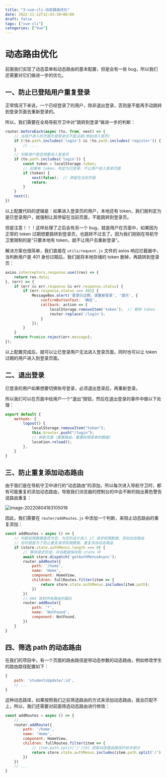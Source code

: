 ```yaml
---
title: "3-vue-cli-动态路由优化"
date: 2022-11-22T12:43:30+08:00
draft: false
tags: ["vue-cli"]
categories: ["Vue"]
---
```

# 动态路由优化

前面我们实现了动态菜单和动态路由的基本配置，但是会有一些 bug，所以我们还需要对它们做进一步的优化。

## 一、防止已登陆用户重复登录

正常情况下来说，一个已经登录了的用户，除非退出登录，否则是不能再手动跳转到登录页面去重新登录的。

所以，我们需要在全局导航守卫中对“跳转到登录”做进一步的判断：

```js
router.beforeEach(async (to, from, next) => {
    // 当用户进入的页面不是登录也不是注册(例如进入首页)
    if (!to.path.includes('login') && !to.path.includes('register')) {
        // ....
    }
    // 判断用户是否想要进入登录页
    if (to.path.includes('login')) {
        const token = localStorage.token;
        // 如果有 token，判定为已登录，不让用户进入登录页面
        if (token) {
            next(false);  // 停留在当前页面
            return;
        }
    }
    next();
})
```

以上配置代码的逻辑是：如果进入登录页的用户，本地还有 token，我们就判定为是已登录用户，就强制让其停留在当前页面，不能跳转到登录页。

但是注意！！！这样处理了之后会有另一个 bug，就是用户在页面中，如果因为正常的 token 过期想要跳转到登录页，也跳转不过去了。因为我们刚刚在导航守卫里限制的是“只要本地有 token，就不让用户去重新登录”。

解决方案也很简单，我们直接在 `utils/request.js` 文件的 axios 响应拦截器中，当判断用户是 401 身份过期后，我们就将本地存储的 token 删掉，再跳转到登录页：

```js
axios.interceptors.response.use((res) => {
    return res.data;
}, (err) => {
    if (err && err.response && err.response.status) {
        if (err.response.status === 401) {
            MessageBox.alert('登录已过期，请重新登录', '提示', {
                confirmButtonText: '确定',
                callback: action => {
                    localStorage.removeItem('token');  // 删除 token
                    router.replace('/login');
                }
            });
        }
    }
    return Promise.reject(err.message);
});
```

以上配置完成后，就可以让已登录用户无法进入登录页面，同时也可以让 token 过期的用户进入到登录页面。

## 二、退出登录

已登录的用户如果想要切换账号登录，必须退出登录后，再重新登录。

所以我们可以在页面中给用户一个“退出”按钮，然后在退出登录的事件中做以下处理：

```js
export default {
    methods: {
        logout() {
            localStorage.removeItem("token");
            this.$router.push("/login");
            // 刷新页面（重置路由、重置权限菜单的数据）
            location.reload();
        },
    }
}
```

## 三、防止重复添加动态路由

由于我们是在导航守卫中进行的“动态路由”的添加，所以每次进入导航守卫时，都有可能重复的添加动态路由，导致我们浏览器的控制台的中会不断的抛出黄色警告说路由重复：

![image-20220804183105018](https://woniumd.oss-cn-hangzhou.aliyuncs.com/web/jianglan/20220804183105.png)

因此，我们需要在 `router/addRoutes.js` 中添加一个判断，来阻止动态路由的重复添加：

```js
const addRoutes = async () => {
    // 判断权限数据是否为空，为空的话才进入 if 请求权限数据、添加动态路由
    // 目的就是为了防止重复请求权限数据、重复添加动态路由
    if (store.state.authMenus.length === 0) {
        // 等待请求完成，并将数据保存到 state 中
        await store.dispatch('getAuthMenusAsync');
        router.addRoute({
            path: '/home',
            name: 'Home',
            component: HomeView,
            children: fullRoutes.filter(item => {
                return store.state.authMenus.includes(item.path);
            })
        })
        // 404 放到所有路由的最后
        router.addRoute({
            path: '*',
            name: 'NotFound',
            component: NotFound,
        })
    }
}
```

## 四、筛选 path 的动态路由

在我们的项目中，有一个页面的路由路径是带动态参数的动态路由，例如修改学生的路由路径配置如下：

```js
{
    path: 'studentsUpdate/:id',
    // ...
}
```

这种动态路径，如果按照我们之前筛选路由的方式来添加动态路由，就会匹配不上，所以，我们还需要对前面筛选动态路由进行修改：

```js
const addRoutes = async () => {
    // ....
    router.addRoute({
        path: '/home',
        name: 'Home',
        component: HomeView,
        children: fullRoutes.filter(item => {
            // item.path.split('/')[0] 获取动态路由路径的前半部分
            return store.state.authMenus.includes(item.path.split('/')[0]); 
        })
    })
    // ...
}
```

